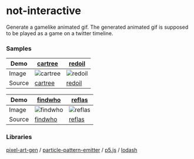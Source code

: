 not-interactive
======================
Generate a gamelike animated gif.
The generated animated gif is supposed to be played as a game on a twitter timeline.

### Samples

Demo | [cartree](https://abagames.github.io/not-interactive/samples/index.html?cartree) | [redoil](https://abagames.github.io/not-interactive/samples/index.html?redoil)
--- | --- | ---
Image | ![cartree](https://abagames.github.io/not-interactive/samples/cartree.gif) | ![redoil](https://abagames.github.io/not-interactive/samples/redoil.gif)
Source | [cartree](https://github.com/abagames/not-interactive/blob/master/src/samples/cartree.ts) | [redoil](https://github.com/abagames/not-interactive/blob/master/src/samples/redoil.ts)

Demo | [findwho](https://abagames.github.io/not-interactive/samples/index.html?findwho) | [reflas](https://abagames.github.io/not-interactive/samples/index.html?reflas)
--- | --- | ---
Image | ![findwho](https://abagames.github.io/not-interactive/samples/findwho.gif) | ![reflas](https://abagames.github.io/not-interactive/samples/reflas.gif)
Source | [findwho](https://github.com/abagames/not-interactive/blob/master/src/samples/findwho.ts) | [reflas](https://github.com/abagames/not-interactive/blob/master/src/samples/reflas.ts)

### Libraries

[pixel-art-gen](https://github.com/abagames/pixel-art-gen) /
[particle-pattern-emitter](https://github.com/abagames/particle-pattern-emitter) /
[p5.js](https://p5js.org/) /
[lodash](https://lodash.com/)

